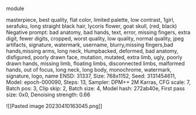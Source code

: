 module

masterpiece, best quality, flat color, limited palette, low contrast,
1girl, serafuku, long straight black hair,
lycoris flower, goat skull,
(red, black)
Negative prompt: bad anatomy, bad hands, text, error, missing fingers, extra digit, fewer digits, cropped, worst quality, low quality, normal quality, jpeg artifacts, signature, watermark, username, blurry,missing fingers,bad hands,missing arms, long neck, Humpbacked, deformed, bad anatomy, disfigured, poorly drawn face, mutation, mutated, extra limb, ugly, poorly drawn hands, missing limb, floating limbs, disconnected limbs, malformed hands, out of focus, long neck, long body, monochrome, watermark, signature, logo, name
ENSD: 31337, Size: 768x1152, Seed: 3131454611, Model: epoch-000090, Steps: 13, Sampler: DPM++ 2M Karras, CFG scale: 7, Batch pos: 3, Clip skip: 2, Batch size: 4, Model hash: 272ab40e, First pass size: 0x0, Denoising strength: 0.66

![[Pasted image 20230410163045.png]]